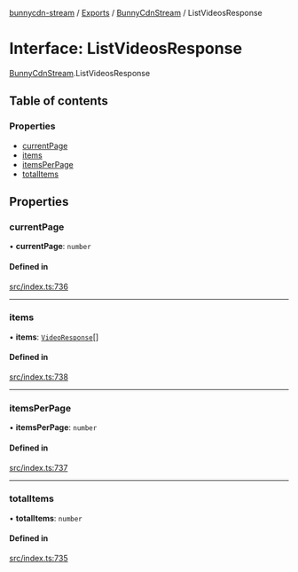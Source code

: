 [bunnycdn-stream](../README.md) / [Exports](../modules.md) / [BunnyCdnStream](../modules/BunnyCdnStream.md) / ListVideosResponse

# Interface: ListVideosResponse

[BunnyCdnStream](../modules/BunnyCdnStream.md).ListVideosResponse

## Table of contents

### Properties

- [currentPage](BunnyCdnStream.ListVideosResponse.md#currentpage)
- [items](BunnyCdnStream.ListVideosResponse.md#items)
- [itemsPerPage](BunnyCdnStream.ListVideosResponse.md#itemsperpage)
- [totalItems](BunnyCdnStream.ListVideosResponse.md#totalitems)

## Properties

### currentPage

• **currentPage**: `number`

#### Defined in

[src/index.ts:736](https://github.com/dan-online/bunnycdn-stream/blob/72d3ec1/src/index.ts#L736)

___

### items

• **items**: [`VideoResponse`](BunnyCdnStream.VideoResponse.md)[]

#### Defined in

[src/index.ts:738](https://github.com/dan-online/bunnycdn-stream/blob/72d3ec1/src/index.ts#L738)

___

### itemsPerPage

• **itemsPerPage**: `number`

#### Defined in

[src/index.ts:737](https://github.com/dan-online/bunnycdn-stream/blob/72d3ec1/src/index.ts#L737)

___

### totalItems

• **totalItems**: `number`

#### Defined in

[src/index.ts:735](https://github.com/dan-online/bunnycdn-stream/blob/72d3ec1/src/index.ts#L735)
